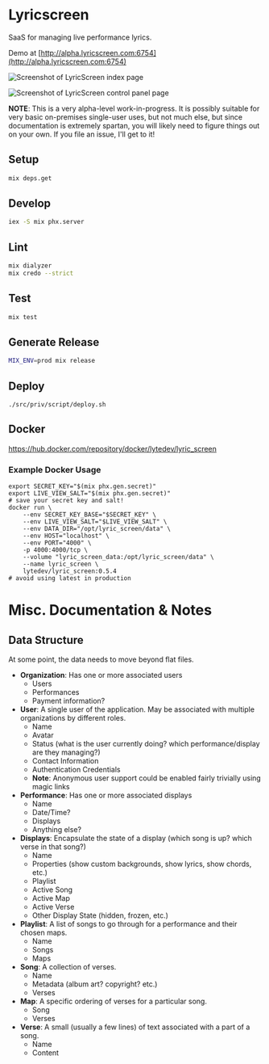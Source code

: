 # Lyricscreen

SaaS for managing live performance lyrics.

Demo at [http://alpha.lyricscreen.com:6754](http://alpha.lyricscreen.com:6754)

![Screenshot of LyricScreen index page][ss_index]

![Screenshot of LyricScreen control panel page][ss_controlpanel]

**NOTE**: This is a very alpha-level work-in-progress. It is possibly suitable for very basic on-premises single-user uses, but not much else, but since documentation is extremely spartan, you will likely need to figure things out on your own. If you file an issue, I'll get to it!

## Setup

```bash
mix deps.get
```

## Develop

```bash
iex -S mix phx.server
```

## Lint

```bash
mix dialyzer
mix credo --strict
```

## Test

```bash
mix test
```

## Generate Release

```bash
MIX_ENV=prod mix release
```

## Deploy

```
./src/priv/script/deploy.sh
```

## Docker

https://hub.docker.com/repository/docker/lytedev/lyric_screen

### Example Docker Usage

```
export SECRET_KEY="$(mix phx.gen.secret)"
export LIVE_VIEW_SALT="$(mix phx.gen.secret)"
# save your secret key and salt!
docker run \
	--env SECRET_KEY_BASE="$SECRET_KEY" \
	--env LIVE_VIEW_SALT="$LIVE_VIEW_SALT" \
	--env DATA_DIR="/opt/lyric_screen/data" \
	--env HOST="localhost" \
	--env PORT="4000" \
	-p 4000:4000/tcp \
	--volume "lyric_screen_data:/opt/lyric_screen/data" \
	--name lyric_screen \
	lytedev/lyric_screen:0.5.4
# avoid using latest in production
```

# Misc. Documentation & Notes

## Data Structure

At some point, the data needs to move beyond flat files.

+ **Organization**: Has one or more associated users
	+ Users
	+ Performances
	+ Payment information?
+ **User**: A single user of the application. May be associated with multiple organizations by different roles.
	+ Name
	+ Avatar
	+ Status (what is the user currently doing? which performance/display are they managing?)
	+ Contact Information
	+ Authentication Credentials
	+ **Note**: Anonymous user support could be enabled fairly trivially using magic links
+ **Performance**: Has one or more associated displays
	+ Name
	+ Date/Time?
	+ Displays
	+ Anything else?
+ **Displays**: Encapsulate the state of a display (which song is up? which verse in that song?)
	+ Name
	+ Properties (show custom backgrounds, show lyrics, show chords, etc.)
	+ Playlist
	+ Active Song
	+ Active Map
	+ Active Verse
	+ Other Display State (hidden, frozen, etc.)
+ **Playlist**: A list of songs to go through for a performance and their chosen maps.
	+ Name
	+ Songs
	+ Maps
+ **Song**: A collection of verses.
	+ Name
	+ Metadata (album art? copyright? etc.)
	+ Verses
+ **Map**: A specific ordering of verses for a particular song.
	+ Song
	+ Verses
+ **Verse**: A small (usually a few lines) of text associated with a part of a song.
	+ Name
	+ Content


[ss_index]: https://files.lyte.dev/uploads/lyric_screen_index.png
[ss_controlpanel]: https://files.lyte.dev/uploads/lyric_screen_controlpanel.png
